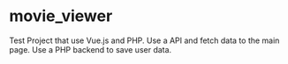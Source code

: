 # movie_viewer
Test Project that use Vue.js and PHP. Use a API and fetch data to the main page. Use a PHP backend to save user data.
